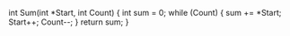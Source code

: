 int Sum(int *Start, int Count) 
{
    int sum = 0;
    while (Count) {
        sum += *Start;
        Start++;
        Count--;
    }
    return sum;
}